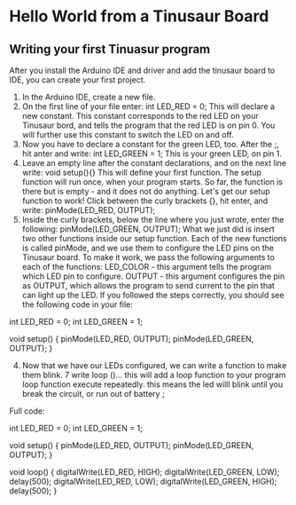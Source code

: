 # Hello World from a Tinusaur Board
## Writing your first Tinuasur program
After you install the Arduino IDE and driver and add the tinusaur board to IDE, you can create your first project.
1. In the Arduino IDE, create a new file.
2. On the first line of your file enter:
int LED_RED = 0;
This will declare a new constant. This constant corresponds to the red LED on your Tinusaur bord, and tells the program that the red LED is on pin 0. You will further use this constant to switch the LED on and off.
3. Now you have to declare a constant for the green LED, too. After the ;, hit anter and write:
int LED_GREEN = 1;
This is your green LED, on pin 1.
4. Leave an empty line after the constant declarations, and on the next line write:
 void setup(){}
This will define your first function. The setup function will run once, when your program starts. So far, the function is there but is empty - and it does not do anything.
Let's get our setup function to work! Click between the curly brackets {}, hit enter, and write:
pinMode(LED_RED, OUTPUT);
5. Inside the curly brackets, below the line where you just wrote, enter the following:
pinMode(LED_GREEN, OUTPUT);
What we just did is insert two other functions inside our setup function. Each of the new functions is called pinMode, and we use them to configure the LED pins on the Tinusaur board. To make it work, we pass the following arguments to each of the functions:
LED_COLOR - this argument tells the program which LED pin to configure.
OUTPUT - this argument configures the pin as OUTPUT, which allows the program to send current to the pin that can light up the LED.
If you followed the steps correctly, you should see the following code in your file:

int LED_RED = 0;
int LED_GREEN = 1;

void setup() {
	pinMode(LED_RED, OUTPUT);
	pinMode(LED_GREEN, OUTPUT);
}

4. Now that we have our LEDs configured, we can write a function to make them blink.
7 write loop ()... this will add a loop function to your program
loop function execute repeatedly. this means the led willl blink until you break the circuit, or run out of battery ;


Full code:

int LED_RED = 0;
int LED_GREEN = 1;

void setup() {
	pinMode(LED_RED, OUTPUT);
	pinMode(LED_GREEN, OUTPUT);
}

void loop() {
	digitalWrite(LED_RED, HIGH);
	digitalWrite(LED_GREEN, LOW);
	delay(500);
	digitalWrite(LED_RED, LOW);
	digitalWrite(LED_GREEN, HIGH);
	delay(500);
}
